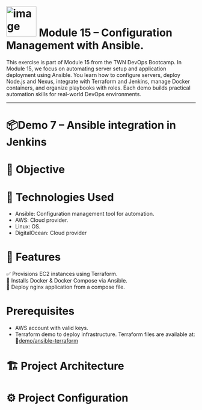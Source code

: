 # <img width="80" height="80" alt="image" src="https://github.com/user-attachments/assets/1d67d697-03bf-466c-a71c-e118e5fd2614" /> Module 15 – Configuration Management with Ansible.

This exercise is part of Module 15 from the TWN DevOps Bootcamp. In Module 15, we focus on automating server setup and application deployment using Ansible. You learn how to configure servers, deploy Node.js and Nexus, integrate with Terraform and Jenkins, manage Docker containers, and organize playbooks with roles. Each demo builds practical automation skills for real-world DevOps environments.

---
<a id="demo7"></a>
# 📦Demo 7 – Ansible integration in Jenkins
# 📌 Objective


# 🚀 Technologies Used
* Ansible: Configuration management tool for automation.
* AWS: Cloud provider.
* Linux: OS.
* DigitalOcean: Cloud provider

# 🎯 Features
  ✅ Provisions EC2 instances using Terraform.<br>
  🐳 Installs Docker & Docker Compose via Ansible.<br>
  🧩 Deploy nginx application from a compose file.<br>

# Prerequisites
* AWS account with valid keys.
* Terraform demo to deploy infrastructure.
  Terraform files are available at: 🔗[demo/ansible-terraform](https://gitlab.com/devopsbootcamp4095512/devopsbootcamp_12_terraform_aws/-/tree/demo/ansible-terraform-2?ref_type=heads)
  
# 🏗 Project Architecture

# ⚙️ Project Configuration



